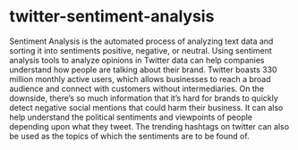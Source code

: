 # twitter-sentiment-analysis

Sentiment Analysis is the automated process of analyzing text data and sorting it into sentiments positive, negative, or neutral. Using sentiment analysis tools to analyze opinions in Twitter data can help companies understand how people are talking about their brand.
Twitter boasts 330 million monthly active users, which allows businesses to reach a broad audience and connect with customers without intermediaries. On the downside, there’s so much information that it’s hard for brands to quickly detect negative social mentions that could harm their business.
It can also help understand the political sentiments and viewpoints of people depending upon what they tweet. The trending hashtags on twitter can also be used as the topics of which the sentiments are to be found of. 
